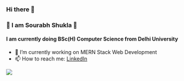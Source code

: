 ### Hi there 👋

### 🖖 I am **Sourabh Shukla** 🖖<br>
#### I am currently doing **BSc(H) Computer Science** from Delhi University <br>

- 🔭 I’m currently working on MERN Stack Web Development
- 📫 How to reach me: [LinkedIn](https://www.linkedin.com/in/sourabh-shukla-178b2121b/)

![](https://c.tenor.com/GfSX-u7VGM4AAAAC/coding.gif)
